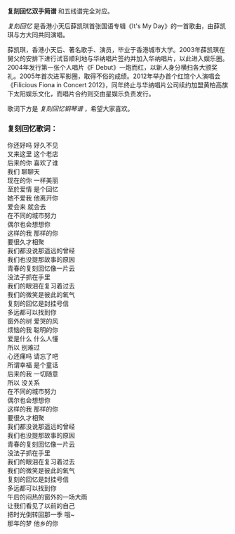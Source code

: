 

**复刻回忆双手简谱** 和五线谱完全对应。

_复刻回忆_ 是香港小天后薛凯琪首张国语专辑《It's My Day》的一首歌曲，由薛凯琪与方大同共同演唱。

薛凯琪，香港小天后、著名歌手、演员，毕业于香港城市大学。2003年薛凯琪在舅父的安排下进行试音顺利地与华纳唱片签约并加入华纳唱片，以此进入娱乐圈。2004年发行第一张个人唱片《F
Debut》一炮而红，以新人身分横扫各大颁奖礼。2005年首次进军影圈，取得不俗的成绩。2012年举办首个红馆个人演唱会《Filicious Fiona
in Concert 2012》，同年终止与华纳唱片公司续约加盟黄柏高旗下太阳娱乐文化，而唱片合约则交由星娱乐负责发行。

歌词下方是 _复刻回忆钢琴谱_ ，希望大家喜欢。

### 复刻回忆歌词：

你还好吗 好久不见  
又来这里 这个老店  
后来的你 喜欢了谁  
我们 聊聊天  
现在的你 一样美丽  
至於爱情 是个回忆  
她不爱我 他离开你  
爱会来 就会去  
在不同的城市努力  
偶尔也会想想你  
这样的我 那样的你  
要很久才相聚  
我们都没说那遥远的曾经  
我们也没提那故事的原因  
青春的复刻回忆像一片云  
没法子抓在手里  
我们的眼泪在复习着过去  
我们的微笑是彼此的氧气  
复刻的回忆是封挂号信  
多远都可以找到你  
窗外的树 爱哭的风  
烦恼的我 聪明的你  
爱是什么 什么人懂  
所以 别难过  
心还痛吗 请忘了吧  
所谓幸福 是个童话  
后来的我 一切随意  
所以 没关系  
在不同的城市努力  
偶尔也会想想你  
这样的我 那样的你  
要很久才相聚  
我们都没说那遥远的曾经  
我们也没提那故事的原因  
青春的复刻回忆像一片云  
没法子抓在手里  
我们的眼泪在复习着过去  
我们的微笑是彼此的氧气  
复刻的回忆是封挂号信  
多远都可以找到你  
午后的闷热的窗外的一场大雨  
让我们看见了以前的自己  
把时光倒转回那一季 哦~  
那年的梦 他乡的你

